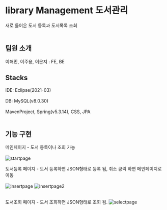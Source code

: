 # library Management 도서관리

새로 들어온 도서 등록과 도서목록 조회
<br></br>

## 팀원 소개
이해민, 이주용, 이은지 : FE, BE

## Stacks

IDE: Eclipse(2021-03)<br></br>
DB: MySQL(v8.0.30)<br></br>
MavenProject, Spring(v5.3.14), CSS, JPA<br></br>

## 기능 구현
메인페이지 - 도서 등록이나 조회 가능<br></br>
![startpage](https://user-images.githubusercontent.com/111646028/196346529-1d073970-cc57-4b04-9551-05f657b8eede.PNG)

도서등록 페이지 - 도서 등록하면 JSON형태로 등록 됨, 취소 킁릭 하면 메인페이지로 이동<br></br>
![insertpage](https://user-images.githubusercontent.com/111646028/196346903-f96d5b49-734e-40e0-b15b-31d01d77c428.PNG)
![insertpage2](https://user-images.githubusercontent.com/111646028/196346947-de9c2c3e-40b9-4fb2-81f8-e074c1103c2b.PNG)
<br></br>

도서조회 페이지 - 도서 조회하면 JSON형태로 조회 됨.
![selectpage](https://user-images.githubusercontent.com/111646028/196347337-43cbb6ab-cd4b-43bc-94ae-7ef3f4c86420.PNG)
<br></br>
